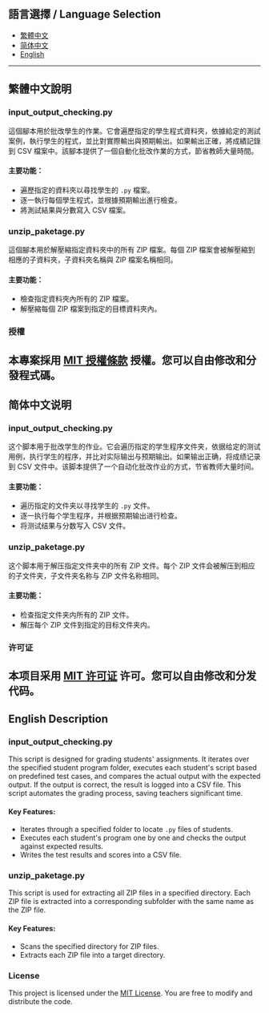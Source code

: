 ## 語言選擇 / Language Selection

- [繁體中文](#繁體中文說明)
- [简体中文](#简体中文说明)
- [English](#english-description)

---

## 繁體中文說明

### input_output_checking.py
這個腳本用於批改學生的作業。它會遍歷指定的學生程式資料夾，依據給定的測試案例，執行學生的程式，並比對實際輸出與預期輸出。如果輸出正確，將成績記錄到 CSV 檔案中。該腳本提供了一個自動化批改作業的方式，節省教師大量時間。

#### 主要功能：
- 遍歷指定的資料夾以尋找學生的 `.py` 檔案。
- 逐一執行每個學生程式，並根據預期輸出進行檢查。
- 將測試結果與分數寫入 CSV 檔案。

### unzip_paketage.py
這個腳本用於解壓縮指定資料夾中的所有 ZIP 檔案。每個 ZIP 檔案會被解壓縮到相應的子資料夾，子資料夾名稱與 ZIP 檔案名稱相同。

#### 主要功能：
- 檢查指定資料夾內所有的 ZIP 檔案。
- 解壓縮每個 ZIP 檔案到指定的目標資料夾內。

### 授權
本專案採用 [MIT 授權條款](./LICENSE) 授權。您可以自由修改和分發程式碼。
---

## 简体中文说明

### input_output_checking.py
这个脚本用于批改学生的作业。它会遍历指定的学生程序文件夹，依据给定的测试用例，执行学生的程序，并比对实际输出与预期输出。如果输出正确，将成绩记录到 CSV 文件中。该脚本提供了一个自动化批改作业的方式，节省教师大量时间。

#### 主要功能：
- 遍历指定的文件夹以寻找学生的 `.py` 文件。
- 逐一执行每个学生程序，并根据预期输出进行检查。
- 将测试结果与分数写入 CSV 文件。

### unzip_paketage.py
这个脚本用于解压指定文件夹中的所有 ZIP 文件。每个 ZIP 文件会被解压到相应的子文件夹，子文件夹名称与 ZIP 文件名称相同。

#### 主要功能：
- 检查指定文件夹内所有的 ZIP 文件。
- 解压每个 ZIP 文件到指定的目标文件夹内。

### 许可证
本项目采用 [MIT 许可证](./LICENSE) 许可。您可以自由修改和分发代码。
---

## English Description

### input_output_checking.py
This script is designed for grading students' assignments. It iterates over the specified student program folder, executes each student's script based on predefined test cases, and compares the actual output with the expected output. If the output is correct, the result is logged into a CSV file. This script automates the grading process, saving teachers significant time.

#### Key Features:
- Iterates through a specified folder to locate `.py` files of students.
- Executes each student's program one by one and checks the output against expected results.
- Writes the test results and scores into a CSV file.

### unzip_paketage.py
This script is used for extracting all ZIP files in a specified directory. Each ZIP file is extracted into a corresponding subfolder with the same name as the ZIP file.

#### Key Features:
- Scans the specified directory for ZIP files.
- Extracts each ZIP file into a target directory.

### License
This project is licensed under the [MIT License](./LICENSE). You are free to modify and distribute the code.